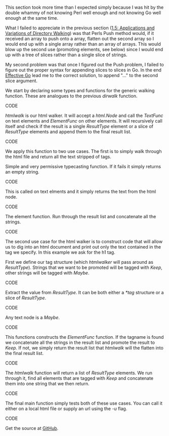 This section took more time than I expected simply because I was hit by the double whammy of not knowing Perl well enough and not knowing Go well enough at the same time.

What I failed to appreciate in the previous section ([1.5: Applications and Variations of Directory Walking](http://higherordergo.blogspot.com/2013/07/15-applications-and-variations-of.html)) was that Perls Push method would, if it received an array to push onto a array, flatten out the second array so I would end up with a single array rather than an array of arrays. This would blow up the second use (promoting elements, see below) since I would end up with a tree of slices rather than a single slice of strings. 

My second problem was that once I figured out the Push problem, I failed to figure out the proper syntax for appending slices to slices in Go. In the end [Effective Go](http://golang.org/doc/effective_go.html) lead me to the correct solution, to append "..." to the second slice argument.

We start by declaring some types and functions for the generic walking function. These are analogues to the previous *dirwalk* function.

CODE

*htmlwalk* is our html walker. It will accept a *html.Node* and call the *TextFunc* on text elements and *ElementFunc* on other elements. It will recursively call itself and check if the result is a single *ResultType* element or a slice of *ResultType* elements and append them to the final result list.

CODE

We apply this function to two use cases. The first is to simply walk through the html file and return all the text stripped of tags.

Simple and very permissive typecasting function. If it fails it simply returns an empty string.

CODE

This is called on text elments and it simply returns the text from the html node. 

CODE

The element function. Run through the result list and concatenate all the strings.  

CODE

The second use case for the html walker is to construct code that will allow us to dig into an html document and print out only the text contained in the tag we specify. In this example we ask for the h1 tag.

First we define our tag structure (which *htmlwalker* will pass around as *ResultType*). Strings that we want to be promoted will be tagged with *Keep*, other strings will be tagged with *Maybe*.

CODE

Extract the value from *ResultType*. It can be both either a *\*tag* structure or a slice of *ResultType*. 

CODE

Any text node is a *Maybe*.

CODE

This functions constructs the *ElementFunc* function. If the tagname is found we concatenate all the strings in the result list and promote the result to *Keep*. If not, we simply return the result list that *htmlwalk* will the flatten into the final result list.

CODE

The *htmlwalk* function will return a list of *ResultType* elements. We run through it, find all elements that are tagged with *Keep* and concatenate them into one string that we then return. 

CODE

The final main function simply tests both of these use cases. You can call it either on a local html file or supply an url using the *-u* flag. 

CODE

Get the source at [GitHub](https://github.com/mg/hog/blob/master/c1/htmlwalk.go).